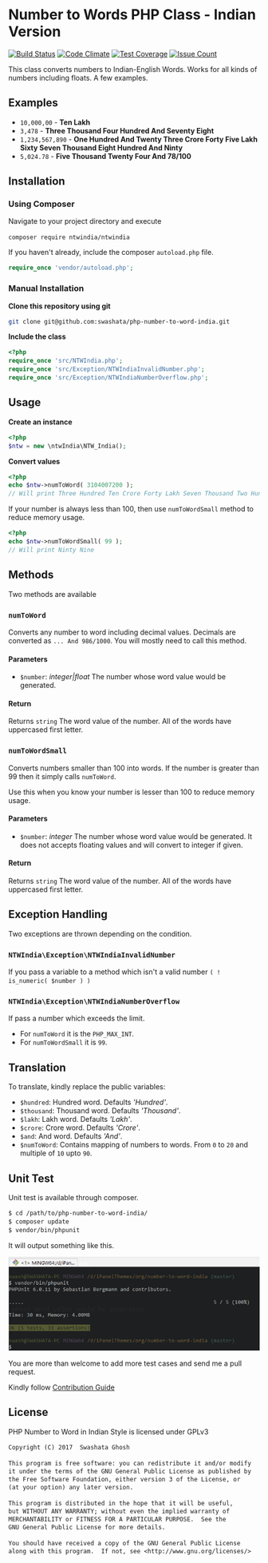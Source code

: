 # Number to Words PHP Class - Indian Version

[![Build Status](https://travis-ci.org/swashata/php-number-to-word-india.svg?branch=master)](https://travis-ci.org/swashata/php-number-to-word-india) [![Code Climate](https://codeclimate.com/github/swashata/php-number-to-word-india/badges/gpa.svg)](https://codeclimate.com/github/swashata/php-number-to-word-india) [![Test Coverage](https://codeclimate.com/github/swashata/php-number-to-word-india/badges/coverage.svg)](https://codeclimate.com/github/swashata/php-number-to-word-india/coverage) [![Issue Count](https://codeclimate.com/github/swashata/php-number-to-word-india/badges/issue_count.svg)](https://codeclimate.com/github/swashata/php-number-to-word-india)

This class converts numbers to Indian-English Words. Works for all kinds of
numbers including floats. A few examples.

## Examples

* `10,000,00` - **Ten Lakh**
* `3,478` - **Three Thousand Four Hundred And Seventy Eight**
* `1,234,567,890` - **One Hundred And Twenty Three Crore Forty Five Lakh Sixty Seven Thousand Eight Hundred And Ninty**
* `5,024.78` - **Five Thousand Twenty Four And 78/100**

## Installation

### Using Composer

Navigate to your project directory and execute

`composer require ntwindia/ntwindia`

If you haven't already, include the composer `autoload.php` file.

```php
require_once 'vendor/autoload.php';
```

### Manual Installation

**Clone this repository using git**

```bash
git clone git@github.com:swashata/php-number-to-word-india.git
```

**Include the class**

```php
<?php
require_once 'src/NTWIndia.php';
require_once 'src/Exception/NTWIndiaInvalidNumber.php';
require_once 'src/Exception/NTWIndiaNumberOverflow.php';
```

## Usage

**Create an instance**

```php
<?php
$ntw = new \ntwIndia\NTW_India();
```

**Convert values**

```php
<?php
echo $ntw->numToWord( 3104007200 );
// Will print Three Hundred Ten Crore Forty Lakh Seven Thousand Two Hundred
```

If your number is always less than 100, then use `numToWordSmall` method to
reduce memory usage.

```php
<?php
echo $ntw->numToWordSmall( 99 );
// Will print Ninty Nine
```

## Methods

Two methods are available

### `numToWord`

Converts any number to word including decimal values. Decimals are converted as
`... And 986/1000`. You will mostly need to call this method.

#### Parameters

* `$number`: *integer|float* The number whose word value would be generated.

#### Return

Returns `string` The word value of the number. All of the words have uppercased
first letter.

### `numToWordSmall`

Converts numbers smaller than 100 into words. If the number is greater than 99
then it simply calls `numToWord`.

Use this when you know your number is lesser than 100 to reduce memory usage.

#### Parameters

* `$number`: *integer* The number whose word value would be generated. It does
 not accepts floating values and will convert to integer if given.

#### Return

Returns `string` The word value of the number. All of the words have uppercased
first letter.

## Exception Handling

Two exceptions are thrown depending on the condition.

### `NTWIndia\Exception\NTWIndiaInvalidNumber`

If you pass a variable to a method which isn't a valid number `( ! is_numeric( $number ) )`

### `NTWIndia\Exception\NTWIndiaNumberOverflow`

If pass a number which exceeds the limit.

* For `numToWord` it is the `PHP_MAX_INT`.
* For `numToWordSmall` it is `99`.

## Translation

To translate, kindly replace the public variables:

* `$hundred`: Hundred word. Defaults *'Hundred'*.
* `$thousand`: Thousand word. Defaults *'Thousand'*.
* `$lakh`: Lakh word. Defaults *'Lakh'*.
* `$crore`: Crore word. Defaults *'Crore'*.
* `$and`: And word. Defaults *'And'*.
* `$numToWord`: Contains mapping of numbers to words. From `0` to `20` and multiple
 of `10` upto `90`.

## Unit Test

Unit test is available through composer.

```bash
$ cd /path/to/php-number-to-word-india/
$ composer update
$ vendor/bin/phpunit
```

It will output something like this.

![Test Case](test-case.png)

You are more than welcome to add more test cases and send me a pull request.

Kindly follow [Contribution Guide](CONTRIBUTING.md)

## License

PHP Number to Word in Indian Style is licensed under GPLv3

    Copyright (C) 2017  Swashata Ghosh

    This program is free software: you can redistribute it and/or modify
    it under the terms of the GNU General Public License as published by
    the Free Software Foundation, either version 3 of the License, or
    (at your option) any later version.

    This program is distributed in the hope that it will be useful,
    but WITHOUT ANY WARRANTY; without even the implied warranty of
    MERCHANTABILITY or FITNESS FOR A PARTICULAR PURPOSE.  See the
    GNU General Public License for more details.

    You should have received a copy of the GNU General Public License
    along with this program.  If not, see <http://www.gnu.org/licenses/>
